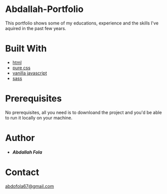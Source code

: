 # Abdallah-Portfolio
 This portfolio shows some of my educations, experience and the skills I've aquired in the past few years.
# Built With
+ [html](https://developer.mozilla.org/en-US/docs/Web/HTML)
+ [pure css](https://developer.mozilla.org/en-US/docs/Web/CSS)
+ [vanilla javascript](https://developer.mozilla.org/en-US/docs/Web/JavaScript)
+ [sass](https://sass-lang.com/)
# Prerequisites
 No prerequisites, all you need is to downloand the project and you'd be able to run it locally on your machine.
# Author
+ ##### Abdallah Fola
# Contact
 abdofola67@gmail.com
